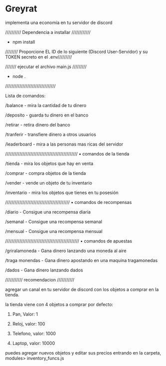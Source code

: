 # Greyrat
implementa una economía en tu servidor de discord


////////// Dependencia a installar ////////////

- npm install

//////// Proporcione EL ID de lo siguiente (Discord User-Servidor) y su TOKEN secreto en el .env///////// 


/////// ejecutar el archivo main.js  /////////

- node .


////////////////////////////////

Lista de comandos:


/balance	- mira la cantidad de tu dinero

/deposito - guarda tu dinero en el banco	

/retirar - retira dinero del banco	

/tranferir - transfiere dinero a otros usuarios

/leaderboard - mira a las personas mas ricas del servidor 	

//////////////////////////////////////////////
• comandos de la tienda

/tienda - mira los objetos que hay en venta	

/comprar - compra objetos de la tienda

/vender - vende un objeto de tu inventario	

/inventario - mira los objetos que tienes en tu posesión


/////////////////////////////////////////
• comandos de recompensas

/diario - Consigue una recompensa diaria

/semanal - Consigue una recompensa semanal	

/mensual - Consigue una recompensa mensual	


///////////////////////////////////////////////
• comandos de apuestas

/griralamoneda - Gana dinero lanzando una moneda al aire	

/traga monendas - Gana dinero apostando en una maquina tragamonedas

/dados - Gana dinero lanzando dados	


/////////// recomendacion ///////////

agregar un canal en tu servidor de discord con los objetos a comprar en la tienda.

la tienda viene con 4 objetos a comprar por defecto:

1. Pan, Valor: 1
 
2. Reloj, valor: 100
 
3. Telefono, valor: 1000

4. Laptop, valor: 10000

puedes agregar nuevos objetos y editar sus precios entrando en la carpeta, modules> inventory_funcs.js 

